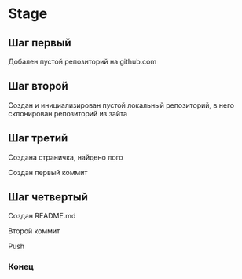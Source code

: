 # Stage 
## Шаг первый
Добален пустой репозиторий на github.com

## Шаг второй

Создан и инициализирован пустой локальный репозиторий, в него склонирован репозиторий из зайта

## Шаг третий

Создана страничка, найдено лого

Создан первый коммит 

## Шаг четвертый 

Создан README.md 

Второй коммит 

Push 

### Конец